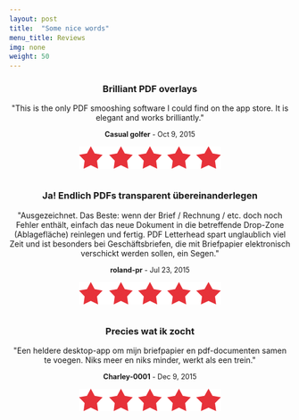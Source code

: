 ```yaml
---
layout: post
title:  "Some nice words"
menu_title: Reviews
img: none
weight: 50
---
```


<div style="text-align:center; margin-bottom:35px;" itemprop="review" itemscope itemtype="http://schema.org/Review">
  <span itemprop="reviewBody">
    <h3>Brilliant PDF overlays</h3>
    <p>"This is the only PDF smooshing software I could find on the app store. It is elegant and works brilliantly."</p>
  </span>
  <p style="font-size:90%">
    <span itemprop="author" itemscope itemtype="http://schema.org/Person"><strong itemprop="name">Casual golfer</strong></span> - 
    <meta itemprop="datePublished" content="2015-10-09">Oct 9, 2015</meta>
  </p>
  <span itemprop="reviewRating" itemscope itemtype="http://schema.org/Rating" style="display:none;">
    <span itemprop="ratingValue" >5</span>
  </span>
  <p><img class="star" src="img/5-star.png" alt="5 stars in App Store" /></p>
</div>

<div style="text-align:center; margin-bottom:35px;" itemprop="review" itemscope itemtype="http://schema.org/Review">
  <span itemprop="reviewBody">
    <h3 lang="de">Ja! Endlich PDFs transparent übereinanderlegen</h3>
    <p lang="de">"Ausgezeichnet. Das Beste: wenn der Brief / Rechnung / etc. doch noch Fehler
    enthält, einfach das neue Dokument in die betreffende Drop-Zone (Ablagefläche)
    reinlegen und fertig. PDF Letterhead spart unglaublich viel Zeit und ist
    besonders bei Geschäftsbriefen, die mit Briefpapier elektronisch verschickt
    werden sollen, ein Segen."</p>
  </span>
  <p style="font-size:90%">
    <span itemprop="author" itemscope itemtype="http://schema.org/Person"><strong itemprop="name">roland-pr</strong></span> - 
    <meta itemprop="datePublished" content="2015-07-23">Jul 23, 2015</meta>
  </p>
  <span itemprop="reviewRating" itemscope itemtype="http://schema.org/Rating" style="display:none;">
    <span itemprop="ratingValue" >5</span>
  </span>
  <p><img class="star" src="img/5-star.png" alt="5 stars in App Store" /></p>
</div>

<div style="text-align:center; margin-bottom:35px;" itemprop="review" itemscope itemtype="http://schema.org/Review">
  <span itemprop="reviewBody">
    <h3 lang="nl">Precies wat ik zocht</h3>
    <p lang="nl">"Een heldere desktop-app om mijn briefpapier en pdf-documenten samen te voegen.
    Niks meer en niks minder, werkt als een trein."</p>
  </span>
  <p style="font-size:90%">
    <span itemprop="author" itemscope itemtype="http://schema.org/Person"><strong itemprop="name">Charley-0001</strong></span> - 
    <meta itemprop="datePublished" content="2015-12-08">Dec 9, 2015</meta>
  </p>
  <span itemprop="reviewRating" itemscope itemtype="http://schema.org/Rating" style="display:none;">
    <span itemprop="ratingValue" >5</span>
  </span>
  <p><img class="star" src="img/5-star.png" alt="5 stars in App Store" /></p>
</div>
<span style="display:none;" itemprop="aggregateRating" itemscope itemtype="http://schema.org/AggregateRating">Average rating: <span itemprop="ratingValue">5</span>, based on<span itemprop="ratingCount">3</span> reviews</span>
